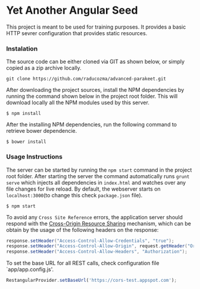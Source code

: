 # Yet Another Angular Seed

This project is meant to be used for training purposes. It provides a basic HTTP sevrer configuration that provides static resources.

### Instalation

The source code can be either cloned via GIT as shown below, or simply copied as a zip archive locally.
```
git clone https://github.com/raducozma/advanced-parakeet.git
```
After downloading the project sources, install the NPM dependencies by running the command shown below in the project root folder. This will download locally all the NPM modules used by this server.
```
$ npm install
```
After the installing NPM dependencies, run the following command to retrieve bower dependencie.
```
$ bower install
```

### Usage Instructions
The server can be started by running the `npm start` command in the project root folder. After starting the server the command automatically runs `grunt serve` which injects all dependencies in `index.html` and watches over any file changes for live reload.
By default, the webserver starts on `localhost:3000`(to change this check `package.json` file).

```
$ npm start
```
To avoid any `Cross Site Reference` errors, the application server should respond with the [Cross-Origin Resource Sharing](https://developer.mozilla.org/en-US/docs/Web/HTTP/Access_control_CORS) mechanism, which can be obtain by the usage of the following headers on the response:
```java
response.setHeader("Access-Control-Allow-Credentials", "true");
response.setHeader("Access-Control-Allow-Origin", request.getHeader("Origin"));
response.setHeader("Access-Control-Allow-Headers", "Authorization");
```
To set the base URL for all REST calls, check configuration file `app/app.config.js'.
```javascript
RestangularProvider.setBaseUrl('https://cors-test.appspot.com');
```

